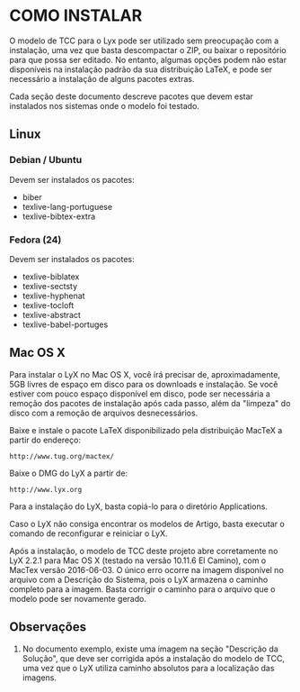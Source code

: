 COMO INSTALAR
=============

O modelo de TCC para o Lyx pode ser utilizado sem preocupação com a 
instalação, uma vez que basta descompactar o ZIP, ou baixar o 
repositório para que possa ser editado. No entanto, algumas opções 
podem não estar disponíveis na instalação padrão da sua 
distribuição LaTeX, e pode ser necessário a instalação de alguns 
pacotes extras.

Cada seção deste documento descreve pacotes que devem estar 
instalados nos sistemas onde o modelo foi testado.

## Linux ##

### Debian / Ubuntu ###

Devem ser instalados os pacotes:

* biber
* texlive-lang-portuguese
* texlive-bibtex-extra

### Fedora (24)  ###

Devem ser instalados os pacotes:

* texlive-biblatex
* texlive-sectsty
* texlive-hyphenat
* texlive-tocloft
* texlive-abstract
* texlive-babel-portuges

## Mac OS X ##

Para instalar o LyX no Mac OS X, você irá precisar de, aproximadamente,
5GB livres de espaço em disco para os downloads e instalação. Se você
estiver com pouco espaço disponível em disco, pode ser necessária a
remoção dos pacotes de instalação após cada passo, além da "limpeza"
do disco com a remoção de arquivos desnecessários.

Baixe e instale o pacote LaTeX disponibilizado pela distribuição MacTeX
a partir do endereço:

    http://www.tug.org/mactex/

Baixe o DMG do LyX a partir de:

    http://www.lyx.org

Para a instalação do LyX, basta copiá-lo para o diretório Applications.

Caso o LyX não consiga encontrar os modelos de Artigo, basta executar
o comando de reconfigurar e reiniciar o LyX.

Após a instalação, o modelo de TCC deste projeto abre corretamente no
LyX 2.2.1 para Mac OS X (testado na versão 10.11.6 El Camino), com o
MacTex versão 2016-06-03. O único erro ocorre na imagem disponível no
arquivo com a Descrição do Sistema, pois o LyX armazena o caminho
completo para a imagem. Basta corrigir o caminho para o arquivo que o
modelo pode ser novamente gerado.

## Observações ##

1. No documento exemplo, existe uma imagem na seção "Descrição da
Solução", que deve ser corrigida após a instalação do modelo de
TCC, uma vez que o LyX utiliza caminho absolutos para a localização
das imagens.
